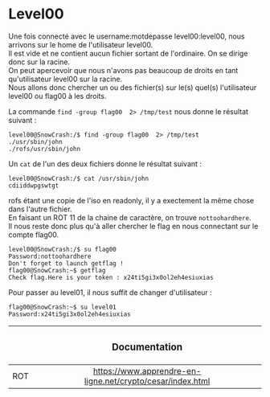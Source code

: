 # Level00

Une fois connecté avec le username:motdepasse level00:level00, nous arrivons sur le home de l'utilisateur level00.  
Il est vide et ne contient aucun fichier sortant de l'ordinaire. On se dirige donc sur la racine.  
On peut apercevoir que nous n'avons pas beaucoup de droits en tant qu'utilisateur level00 sur la racine.  
Nous allons donc chercher un ou des fichier(s) sur le(s) quel(s) l'utilisateur level00 ou flag00 à les droits. 
  
La commande `find -group flag00  2> /tmp/test` nous donne le résultat suivant :  
```
level00@SnowCrash:/$ find -group flag00  2> /tmp/test
./usr/sbin/john
./rofs/usr/sbin/john
```
Un `cat` de l'un des deux fichiers donne le résultat suivant : 
```
level00@SnowCrash:/$ cat /usr/sbin/john
cdiiddwpgswtgt
```
rofs étant une copie de l'iso en readonly, il y a exectement la même chose dans l'autre fichier.  
En faisant un ROT 11 de la chaine de caractère, on trouve `nottoohardhere`.  
Il nous reste donc plus qu'à aller chercher le flag en nous connectant sur le compte flag00.  
```
level00@SnowCrash:/$ su flag00
Password:nottoohardhere
Don't forget to launch getflag !
flag00@SnowCrash:~$ getflag
Check flag.Here is your token : x24ti5gi3x0ol2eh4esiuxias
```

Pour passer au level01, il nous suffit de changer d'utilisateur :
```
flag00@SnowCrash:~$ su level01
Password:x24ti5gi3x0ol2eh4esiuxias
```


||<h3 align="center"> Documentation </h3>|
|:--------:|:---------:|
|ROT|https://www.apprendre-en-ligne.net/crypto/cesar/index.html|
